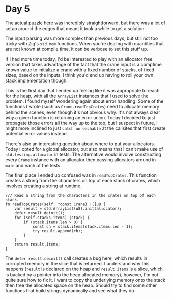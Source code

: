 # Day 5
The actual puzzle here was incredibly straightforward, but there was a lot of setup around the edges that meant it took a while to get a solution.

The input parsing was more complex than previous days, but still not too tricky with Zig's `std.mem` functions. When you're dealing with quantities that are not known at compile time, it can be verbose to set this stuff up.

If I had more time today, I'd be interested to play with an allocator free version that takes advantage of the fact that the crane input is a comptime known value to initialize a crane with a fixed number of stacks, of fixed sizes, based on the inputs. I think you'd end up having to roll your own stack implementation though.

This is the first day that I ended up feeling like it was appropriate to reach for the heap, with all the `ArrayList` instances that I used to solve the problem. I found myself wondering again about error handling. Some of the functions I wrote (such as `Crane.readTopCrates`) need to allocate memory behind the scenes, even though it's not obvious why. It's not always clear _why_ a given function is returning an error union. Today I decided to just propagate those errors all the way up to the top, but I suspect in future, I might more inclined to just `catch unreachable` at the callsites that first create potential error values instead.

There's also an interesting question about where to put your allocators. Today I opted for a global allocator, but also means that I can't make use of `std.testing.allocator` in tests. The alternative would involve constructing every `Crane` instance with an allocator then passing allocators around in `main` and each of the tests.

The final place I ended up confused was in `readTopCrates`. This function creates a string from the characters on top of each stack of crates, which involves creating a string at runtime.

```zig
/// Read a string from the characters in the crates on top of each stack.
fn readTopCrates(self: *const Crane) ![]u8 {
    var result = std.ArrayList(u8).init(allocator);
    defer result.deinit();
    for (self.stacks.items) |stack| {
        if (stack.items.len > 0) {
            const ch = stack.items[stack.items.len - 1];
            try result.append(ch);
        }
    }
    return result.items;
}
```

The `defer result.deinit()` call creates a bug here, which results in corrupted memory in the slice that is returned. I understand why this happens (`result` is declared on the heap and `result.items` is a slice, which is backed by a pointer into the heap allocated memory), however, I'm not quite sure how to fix it. I want to copy the underlying memory onto the stack then free the allocated space on the heap. Should try to find some other functions that build strings dynamically and see what they do.
